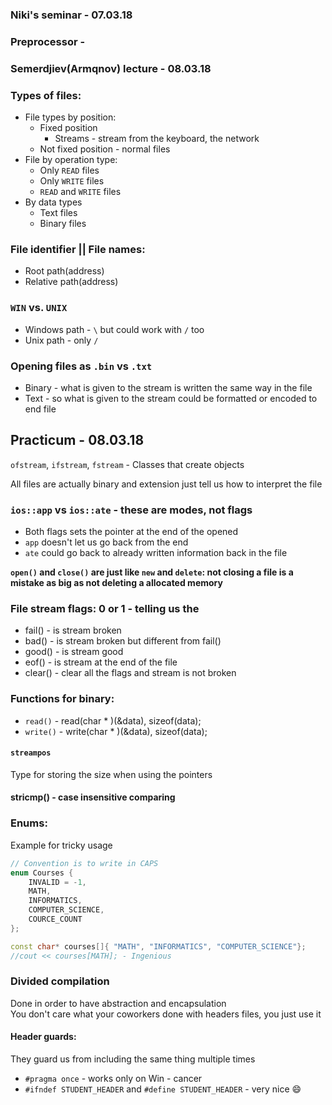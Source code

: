 ### Niki's seminar - 07.03.18

### Preprocessor -


### Semerdjiev(Armqnov) lecture - 08.03.18

### Types of files:
* File types by position:
  * Fixed position
    * Streams - stream from the keyboard, the network
  * Not fixed position - normal files
* File by operation type:
  * Only `READ` files
  * Only `WRITE` files
  * `READ` and `WRITE` files
* By data types
  * Text files
  * Binary files  

### File identifier || File names:
* Root path(address)
* Relative path(address)

### `WIN` vs. `UNIX`
* Windows path - `\` but could work with `/` too
* Unix path - only `/`  

### Opening files as `.bin` vs `.txt`
* Binary - what is given to the stream is written the same way in the file
* Text - so what is given to the stream could be formatted or encoded to end file  

## Practicum - 08.03.18

`ofstream`, `ifstream`, `fstream` - Classes that create objects  

All files are actually binary and extension just tell us how to interpret the file   

### `ios::app` vs `ios::ate` - these are modes, not flags
* Both flags sets the pointer at the end of the opened  
* `app` doesn't let us go back from the end  
* `ate` could go back to already written information back in the file  

**`open()` and `close()` are just like `new` and `delete`: not closing a file is a mistake
as big as not deleting a allocated memory**

### File stream flags: 0 or 1 - telling us the
* fail() - is stream broken
* bad() - is stream broken but different from fail()
* good() - is stream good
* eof() - is stream at the end of the file
* clear() - clear all the flags and stream is not broken

### Functions for binary:
* `read()` - read(char * )(&data), sizeof(data);
* `write()` - write(char * )(&data), sizeof(data);

#### `streampos`
Type for storing the size when using the pointers

#### stricmp() - case insensitive comparing

### Enums:
Example for tricky usage
```c++
// Convention is to write in CAPS
enum Courses {
    INVALID = -1,
    MATH,
    INFORMATICS,
    COMPUTER_SCIENCE,
    COURCE_COUNT
};

const char* courses[]{ "MATH", "INFORMATICS", "COMPUTER_SCIENCE"};
//cout << courses[MATH]; - Ingenious
```

### Divided compilation
Done in order to have abstraction and encapsulation  
You don't care what your coworkers done with headers files, you just use it

#### Header guards:
They guard us from including the same thing multiple times
* `#pragma once` - works only on Win - cancer
* `#ifndef STUDENT_HEADER`  and  `#define STUDENT_HEADER` - very nice :smile:
